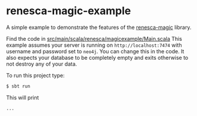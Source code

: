 # renesca-magic-example

A simple example to demonstrate the features of the [renesca-magic](https://github.com/renesca/renesca-magic) library.

Find the code in [src/main/scala/renesca/magicexample/Main.scala](https://github.com/renesca/renesca-magic-example/blob/master/src/main/scala/renesca/magicexample/Main.scala)
This example assumes your server is running on `http://localhost:7474` with username and password set to `neo4j`.
You can change this in the code.
It also expects your database to be completely empty and exits otherwise to not destroy any of your data.

To run this project type:
```sh
$ sbt run
```


This will print

```
...
```
